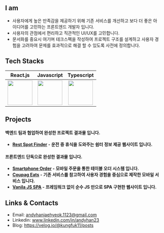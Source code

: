 ## I am

- 사용자에게 높은 만족감을 제공하기 위해 기존 서비스를 개선하고 보다 더 좋은 아이디어를 고민하는 프론트엔드 개발자 입니다.
- 사용자의 관점에서 편리하고 직관적인 UI/UX를 고민합니다.
- 문서화를 중요시 여기며 테크스펙을 작성하여 프로젝트 구조를 설계하고 사용자 경험을 고려하여 문제를 효과적으로 해결 할 수 있도록 사전에 정의합니다.

## Tech Stacks

|React.js|Javascript|Typescript|
|:-:|:-:|:-:|
| <img src="https://techstack-generator.vercel.app/react-icon.svg" width="80" height="80" /><br /> | <img src="https://techstack-generator.vercel.app/js-icon.svg" width="80" height="80" /><br /> | <img src="https://techstack-generator.vercel.app/ts-icon.svg" width="80" height="80" /><br /> | <img src="https://techstack-generator.vercel.app/python-icon.svg" width="80" height="80" /><br /> | <img src="https://techstack-generator.vercel.app/mysql-icon.svg" width="80" height="80" /><br /> |


## Projects
#### 백엔드 팀과 협업하여 완성한 프로젝트 결과물 입니다. 
- **[Rest Spot Finder](https://restspotfinder.site/) - 운전 중 휴식을 도와주는 쉼터 정보 제공 웹사이트 입니다.** 
#### 프론트엔드 단독으로 완성한 결과물 입니다.
- **[Smartphone Order](https://coupang-eats.vercel.app/) - 모바일 주문을 통한 테이블 오더 시스템 입니다.**
- **[Coupag Eats](https://coupang-eats.vercel.app/) - 기존 서비스를 참고하여 사용자 경험을 중심으로 제작한 모바일 서비스 입니다.**
- **[Vanila JS SPA](https://vanila-js-spa.vercel.app/) - 프레임워크 없이 순수 JS 만으로 SPA 구현한 웹사이트 입니다.**


## Links & Contacts

- Email: andyhanjaehyeok.1123@gmail.com
- Linkedin: www.linkedin.com/in/andyhan23
- Blog: https://velog.io/@kungfuk11/posts



